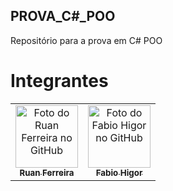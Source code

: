 ## PROVA_C#_POO
 
Repositório para a prova em C# POO

# Integrantes<br>

<table>
  <tr>
    <td align="center">
      <a href="https://github.com/RuanCF">
        <img src="https://avatars.githubusercontent.com/u/54013737?v=4" width="100px;" alt="Foto do Ruan Ferreira no GitHub"/><br>
        <sub>
          <b>Ruan Ferreira</b>
        </sub>
      </a>
    </td>
    <td align="center">
      <a href="https://github.com/polegolasXD">
        <img src="https://avatars.githubusercontent.com/u/85709318?v=4" width="100px;" alt="Foto do Fabio Higor no GitHub"/><br>
        <sub>
          <b>Fabio Higor</b>
        </sub>
      </a>
    </td>
</table>
